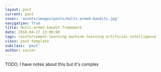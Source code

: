 ```yaml
---
layout: post
current: post
cover: 'assets/images/posts/multi-armed-bandits.jpg'
navigation: True
title: Multi-armed bandit framework
date: 2018-04-27 13:00:00
tags: reinforcement-learning machine-learning artificial-intelligence
class: post-template
subclass: 'post'
author: xavier
---
```


TODO, I have notes about this but it's complex